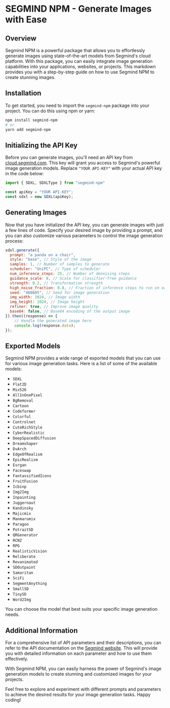 # SEGMIND NPM - Generate Images with Ease

## Overview

Segmind NPM is a powerful package that allows you to effortlessly generate images using state-of-the-art models from Segmind's cloud platform. With this package, you can easily integrate image generation capabilities into your applications, websites, or projects. This markdown provides you with a step-by-step guide on how to use Segmind NPM to create stunning images.

## Installation

To get started, you need to import the `segmind-npm` package into your project. You can do this using npm or yarn:

```bash
npm install segmind-npm
# or
yarn add segmind-npm
```

## Initializing the API Key

Before you can generate images, you'll need an API key from [cloud.segmind.com](https://cloud.segmind.com). This key will grant you access to Segmind's powerful image generation models. Replace `"YOUR API-KEY"` with your actual API key in the code below:

```javascript
import { SDXL, SDXLType } from "segmind-npm"

const apiKey = "YOUR API-KEY";
const sdxl = new SDXL(apiKey);
```

## Generating Images

Now that you have initialized the API key, you can generate images with just a few lines of code. Specify your desired image by providing a prompt, and you can also customize various parameters to control the image generation process:

```javascript
sdxl.generate({
  prompt: "a panda on a chair",
  style: "base", // Style of the image
  samples: 1, // Number of samples to generate
  scheduler: "UniPC", // Type of scheduler
  num_inference_steps: 25, // Number of denoising steps
  guidance_scale: 8, // Scale for classifier-free guidance
  strength: 0.2, // Transformation strength
  high_noise_fraction: 0.8, // Fraction of inference steps to run on each expert
  seed: "468685", // Seed for image generation
  img_width: 1024, // Image width
  img_height: 1024, // Image height
  refiner: true, // Improve image quality
  base64: false, // Base64 encoding of the output image
}).then((response) => {
    // Handle the generated image here
    console.log(response.data);
});
```

## Exported Models

Segmind NPM provides a wide range of exported models that you can use for various image generation tasks. Here is a list of some of the available models:

- `SDXL`
- `Flat2D`
- `Mix526`
- `AllInOnePixel`
- `BgRemoval`
- `Cartoon`
- `Codeformer`
- `Colorful`
- `Controlnet`
- `CuteRichStyle`
- `CyberRealistic`
- `DeepSpacedDiffusion`
- `Dreamshaper`
- `DvArch`
- `EdgeOfRealism`
- `EpicRealism`
- `Esrgan`
- `Faceswap`
- `FantassifiedIcons`
- `FruitFusion`
- `Icbinp`
- `Img2Img`
- `Inpainting`
- `Juggernaut`
- `Kandinsky`
- `Majicmix`
- `Manmarumix`
- `Paragon`
- `PotraitSD`
- `QRGenerator`
- `RCNZ`
- `RPG`
- `RealisticVision`
- `Reliberate`
- `Revanimated`
- `SDOutpaint`
- `Samaritan`
- `SciFi`
- `SegmentAnything`
- `SmallSD`
- `TinySD`
- `Word2Img`

You can choose the model that best suits your specific image generation needs.

## Additional Information

For a comprehensive list of API parameters and their descriptions, you can refer to the API documentation on the [Segmind website](https://segmind.com/). This will provide you with detailed information on each parameter and how to use them effectively.

With Segmind NPM, you can easily harness the power of Segmind's image generation models to create stunning and customized images for your projects.

Feel free to explore and experiment with different prompts and parameters to achieve the desired results for your image generation tasks. Happy coding!
